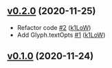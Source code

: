 ## [v0.2.0](https://github.com/k1LoW/glyph/compare/v0.1.0...v0.2.0) (2020-11-25)

* Refactor code [#2](https://github.com/k1LoW/glyph/pull/2) ([k1LoW](https://github.com/k1LoW))
* Add Glyph.textOpts [#1](https://github.com/k1LoW/glyph/pull/1) ([k1LoW](https://github.com/k1LoW))

## [v0.1.0](https://github.com/k1LoW/glyph/compare/332fa1fb9060...v0.1.0) (2020-11-24)
